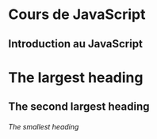 # Cours de JavaScript

## Introduction au JavaScript
# The largest heading
## The second largest heading
###### The smallest heading

